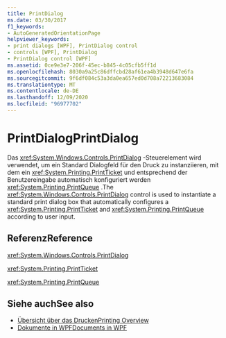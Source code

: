 ```yaml
---
title: PrintDialog
ms.date: 03/30/2017
f1_keywords:
- AutoGeneratedOrientationPage
helpviewer_keywords:
- print dialogs [WPF], PrintDialog control
- controls [WPF], PrintDialog
- PrintDialog control [WPF]
ms.assetid: 0ce9e3e7-206f-45ec-b845-4c05cfb5ff1d
ms.openlocfilehash: 8030a9a25c86dffcbd28af61ea4b3948d647e6fa
ms.sourcegitcommit: 9f6df084c53a3da0ea657ed0d708a72213683084
ms.translationtype: MT
ms.contentlocale: de-DE
ms.lasthandoff: 12/09/2020
ms.locfileid: "96977702"
---
```

# <a name="printdialog"></a><span data-ttu-id="1f822-102">PrintDialog</span><span class="sxs-lookup"><span data-stu-id="1f822-102">PrintDialog</span></span>
<span data-ttu-id="1f822-103">Das <xref:System.Windows.Controls.PrintDialog> -Steuerelement wird verwendet, um ein Standard Dialogfeld für den Druck zu instanziieren, mit dem ein <xref:System.Printing.PrintTicket> und entsprechend der Benutzereingabe automatisch konfiguriert werden <xref:System.Printing.PrintQueue> .</span><span class="sxs-lookup"><span data-stu-id="1f822-103">The <xref:System.Windows.Controls.PrintDialog> control is used to instantiate a standard print dialog box that automatically configures a <xref:System.Printing.PrintTicket> and <xref:System.Printing.PrintQueue> according to user input.</span></span>  
  
## <a name="reference"></a><span data-ttu-id="1f822-104">Referenz</span><span class="sxs-lookup"><span data-stu-id="1f822-104">Reference</span></span>  
 <xref:System.Windows.Controls.PrintDialog>  
  
 <xref:System.Printing.PrintTicket>  
  
 <xref:System.Printing.PrintQueue>  
  
## <a name="see-also"></a><span data-ttu-id="1f822-105">Siehe auch</span><span class="sxs-lookup"><span data-stu-id="1f822-105">See also</span></span>

- [<span data-ttu-id="1f822-106">Übersicht über das Drucken</span><span class="sxs-lookup"><span data-stu-id="1f822-106">Printing Overview</span></span>](../advanced/printing-overview.md)
- [<span data-ttu-id="1f822-107">Dokumente in WPF</span><span class="sxs-lookup"><span data-stu-id="1f822-107">Documents in WPF</span></span>](../advanced/documents-in-wpf.md)
